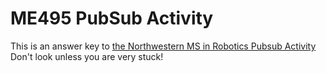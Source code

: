# ME495 PubSub Activity
This is an answer key to [the Northwestern MS in Robotics Pubsub Activity](https://nu-msr.github.io/ros_notes/ros2/activity/pubsub_activity.html)
Don't look unless you are very stuck!
